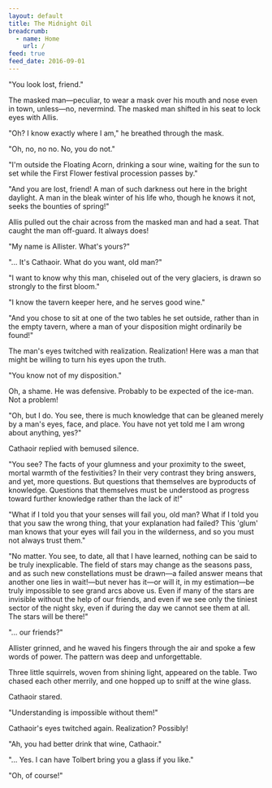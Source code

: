 ```yaml
---
layout: default
title: The Midnight Oil
breadcrumb:
  - name: Home
    url: /
feed: true
feed_date: 2016-09-01
---
```

"You look lost, friend."

The masked man—peculiar, to wear a mask over his mouth and nose even in town, unless—no, nevermind.  The masked man shifted in his seat to lock eyes with Allis.

"Oh?  I know exactly where I am," he breathed through the mask.

"Oh, no, no no.  No, you do not."

"I'm outside the Floating Acorn, drinking a sour wine, waiting for the sun to set while the First Flower festival procession passes by."

"And you are lost, friend!  A man of such darkness out here in the bright daylight.  A man in the bleak winter of his life who, though he knows it not, seeks the bounties of spring!"

Allis pulled out the chair across from the masked man and had a seat.  That caught the man off-guard.  It always does!

"My name is Allister.  What's yours?"

"... It's Cathaoir.  What do you want, old man?"

"I want to know why this man, chiseled out of the very glaciers, is drawn so strongly to the first bloom."

"I know the tavern keeper here, and he serves good wine."

"And you chose to sit at one of the two tables he set outside, rather than in the empty tavern, where a man of your disposition might ordinarily be found!"

The man's eyes twitched with realization.  Realization!  Here was a man that might be willing to turn his eyes upon the truth.

"You know not of my disposition."

Oh, a shame.  He was defensive.  Probably to be expected of the ice-man.  Not a problem!

"Oh, but I do.  You see, there is much knowledge that can be gleaned merely by a man's eyes, face, and place.  You have not yet told me I am wrong about anything, yes?"

Cathaoir replied with bemused silence.

"You see?  The facts of your glumness and your proximity to the sweet, mortal warmth of the festivities?  In their very contrast they bring answers, and yet, more questions.  But questions that themselves are byproducts of knowledge.  Questions that themselves must be understood as progress toward further knowledge rather than the lack of it!"

"What if I told you that your senses will fail you, old man?  What if I told you that you saw the wrong thing, that your explanation had failed?  This 'glum' man knows that your eyes will fail you in the wilderness, and so you must not always trust them."

"No matter.  You see, to date, all that I have learned, nothing can be said to be truly inexplicable.  The field of stars may change as the seasons pass, and as such new constellations must be drawn—a failed answer means that another one lies in wait!—but never has it—or will it, in my estimation—be truly impossible to see grand arcs above us.  Even if many of the stars are invisible without the help of our friends, and even if we see only the tiniest sector of the night sky, even if during the day we cannot see them at all.  The stars will be there!"

"... our friends?"

Allister grinned, and he waved his fingers through the air and spoke a few words of power.  The pattern was deep and unforgettable.

Three little squirrels, woven from shining light, appeared on the table.  Two chased each other merrily, and one hopped up to sniff at the wine glass.

Cathaoir stared.

"Understanding is impossible without them!"

Cathaoir's eyes twitched again.  Realization?  Possibly!

"Ah, you had better drink that wine, Cathaoir."

"... Yes.  I can have Tolbert bring you a glass if you like."

"Oh, of course!"

